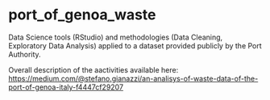 # port_of_genoa_waste
Data Science tools (RStudio) and methodologies (Data Cleaning, Exploratory Data Analysis) applied to a dataset
provided publicly by the Port Authority.

Overall description of the aactivities available here:
https://medium.com/@stefano.gianazzi/an-analisys-of-waste-data-of-the-port-of-genoa-italy-f4447cf29207
